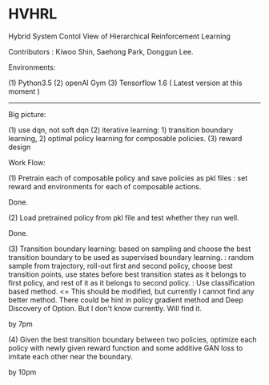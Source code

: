 # HVHRL

Hybrid System Contol View of Hierarchical Reinforcement Learning

Contributors
: Kiwoo Shin, Saehong Park, Donggun Lee.

Environments:

(1) Python3.5
(2) openAI Gym
(3) Tensorflow 1.6 ( Latest version at this moment )

-----------------------------------------------------
Big picture:

(1) use dqn, not soft dqn
(2) iterative learning: 1) transition boundary learning, 2) optimal policy learning for composable policies.
(3) reward design

Work Flow:

(1) Pretrain each of composable policy and save policies as pkl files
  : set reward and environments for each of composable actions. 

  Done.

(2) Load pretrained policy from pkl file and test whether they run well.

  Done.

(3) Transition boundary learning: based on sampling and choose the best transition boundary to be used as supervised boundary learning.
  : random sample from trajectory, roll-out first and second policy, choose best transition points, use states before best transition states as it belongs to first policy, and rest of it as it belongs to second policy.
  : Use classification based method. <= This should be modified, but currently I cannot find any better method. There could be hint in policy gradient method and Deep Discovery of Option. But I don't know currently. Will find it.

  by 7pm

(4) Given the best transition boundary between two policies, optimize each policy with newly given reward function and some additive GAN loss to imitate each other near the boundary.

  by 10pm
